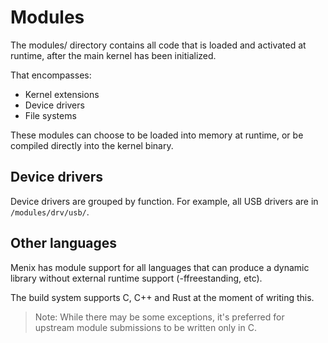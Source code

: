 # Modules

The modules/ directory contains all code that is loaded and activated at runtime,
after the main kernel has been initialized.

That encompasses:
- Kernel extensions
- Device drivers
- File systems

These modules can choose to be loaded into memory at runtime, or be compiled
directly into the kernel binary.

## Device drivers
Device drivers are grouped by function. For example, all USB drivers are in `/modules/drv/usb/`.

## Other languages
Menix has module support for all languages that can produce a dynamic library
without external runtime support (-ffreestanding, etc).

The build system supports C, C++ and Rust at the moment of writing this.

> Note: While there may be some exceptions, it's preferred for
> upstream module submissions to be written only in C.

